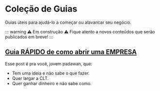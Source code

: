 # Coleção de Guias

Guias úteis para ajudá-lo a começar ou alavancar seu negócio.

::: warning ⚠️ Em construção ⚠️
Fique atento a novos conteúdos que serão publicados em breve!
:::


## [Guia RÁPIDO de como abrir uma EMPRESA](https://www.reddit.com/r/empreendedorismo/comments/1dt8kg1/guia_r%C3%A1pido_de_como_abrir_uma_empresa/)
Esse post é pra você, jovem padawan, que:
- Tem uma ideia e não sabe o que fazer.
- Quer largar a CLT.
- Quer ganhar dinheiro e não sabe como.
